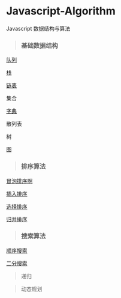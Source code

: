 # Javascript-Algorithm
Javascript 数据结构与算法

> ### 基础数据结构

[队列](https://github.com/yangfuzhang/Javascript-Algorithm/blob/master/Queue.js)

[栈](https://github.com/yangfuzhang/Javascript-Algorithm/blob/master/Stack.js)

[链表](https://github.com/yangfuzhang/Javascript-Algorithm/blob/master/LinkedList.js)

集合

[字典](https://github.com/yangfuzhang/Javascript-Algorithm/blob/master/Dictionary.js)

散列表

树

[图](https://github.com/yangfuzhang/Javascript-Algorithm/blob/master/Graph.js)


> ### 排序算法

[冒泡排序啊](https://github.com/yangfuzhang/Javascript-Algorithm/blob/master/BubbleSort.js)

[插入排序](https://github.com/yangfuzhang/Javascript-Algorithm/blob/master/InsertionSort.js)

[选择排序](https://github.com/yangfuzhang/Javascript-Algorithm/blob/master/SelectionSort.js)

[归并排序](https://github.com/yangfuzhang/Javascript-Algorithm/blob/master/MergeSort.js)


> ### 搜索算法

[顺序搜索](https://github.com/yangfuzhang/Javascript-Algorithm/blob/master/SequentialSearch.js)

[二分搜索](https://github.com/yangfuzhang/Javascript-Algorithm/blob/master/BinarySearch.js)

> 递归

> 动态规划
